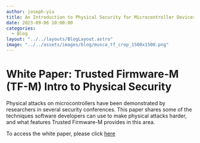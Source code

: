 ```yaml
---
author: joseph-yiu
title: An Introduction to Physical Security for Microcontroller Devices.
date: 2023-09-06 10:00:00
categories:
  - Blog
layout: "../../layouts/BlogLayout.astro"
image: "../../assets/images/blog/musca_tf_crop_1500x1500.png"
---
```


# **White Paper: Trusted Firmware-M (TF-M) Intro to Physical Security**

Physical attacks on microcontrollers have been demonstrated by researchers in several security conferences. This paper shares some of the techniques software developers can use to make physical attacks harder, and what features Trusted Firmware-M provides in this area.

To access the white paper, please click [here](/docs/Introduction_to_Physical_protection_for_MCU_developers_final.pdf)
